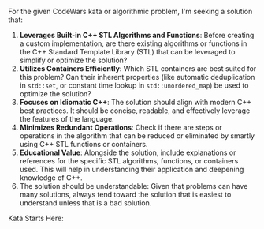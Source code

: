 For the given CodeWars kata or algorithmic problem, I'm seeking a solution that:

1. **Leverages Built-in C++ STL Algorithms and Functions**: Before creating a custom implementation, are there existing algorithms or functions in the C++ Standard Template Library (STL) that can be leveraged to simplify or optimize the solution?
2. **Utilizes Containers Efficiently**: Which STL containers are best suited for this problem? Can their inherent properties (like automatic deduplication in `std::set`, or constant time lookup in `std::unordered_map`) be used to optimize the solution?
3. **Focuses on Idiomatic C++**: The solution should align with modern C++ best practices. It should be concise, readable, and effectively leverage the features of the language.
4. **Minimizes Redundant Operations**: Check if there are steps or operations in the algorithm that can be reduced or eliminated by smartly using C++ STL functions or containers.
5. **Educational Value**: Alongside the solution, include explanations or references for the specific STL algorithms, functions, or containers used. This will help in understanding their application and deepening knowledge of C++.
6. The solution should be understandable: Given that problems can have many solutions, always tend toward the solution that is easiest to understand unless that is a bad solution. 
   
Kata Starts Here:


